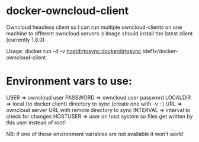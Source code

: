 # docker-owncloud-client
Owncloud headless client so I can run multiple owncloud-clients on one machine to dfferent owncloud servers :)
Image should install the latest client (currently 1.8.0)

Usage: docker run -d -v <hostdirtosync:dockerdirtosync> <environment vars> idef1x/docker-owncloud-client 

# Environment vars to use:
USER => owncloud user
PASSWORD => owncloud user password
LOCALDIR => local (to docker client) directory to sync (create one with -v <hostdir>:<dockerdir> )
URL      => owncloud server URL with remote directory to sync
INTERVAL => interval to check for changes 
HOSTUSER => user on host system so files get written by this user instead of root!

NB: if one of those environment variables are not available it won't work!
